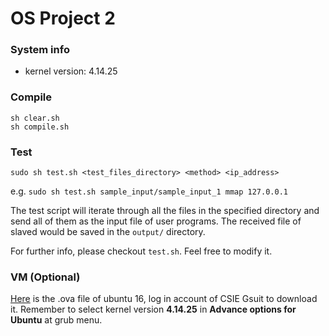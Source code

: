 # OS Project 2

### System info

* kernel version: 4.14.25

### Compile

```
sh clear.sh
sh compile.sh
```

### Test

```
sudo sh test.sh <test_files_directory> <method> <ip_address>
```

e.g. `sudo sh test.sh sample_input/sample_input_1 mmap 127.0.0.1`

The test script will iterate through all the files in the specified directory and send all of them as the input file of user programs. The received file of slaved would be saved in the `output/` directory.

For further info, please checkout `test.sh`. Feel free to modify it.

### VM (Optional)

[Here](https://drive.google.com/file/d/134GFXJmH6iV647lIGna9k4dhd-IV7OFj/view?usp=sharing) is the .ova file of ubuntu 16, log in account of CSIE Gsuit to download it. Remember to select kernel version __4.14.25__ in __Advance options for Ubuntu__ at grub menu.